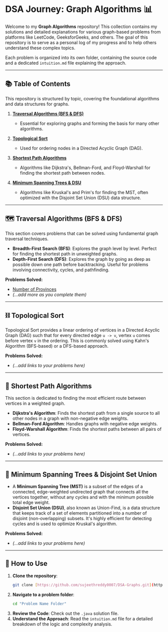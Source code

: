 # DSA Journey: Graph Algorithms 📊

Welcome to my **Graph Algorithms** repository! This collection contains my solutions and detailed explanations for various graph-based problems from platforms like LeetCode, GeeksforGeeks, and others. The goal of this repository is to serve as a personal log of my progress and to help others understand these complex topics.

Each problem is organized into its own folder, containing the source code and a dedicated `intuition.md` file explaining the approach.

---

## 📚 Table of Contents

This repository is structured by topic, covering the foundational algorithms and data structures for graphs.

1.  [**Traversal Algorithms (BFS & DFS)**](#--traversal-algorithms-bfs--dfs)
    * Essential for exploring graphs and forming the basis for many other algorithms.

2.  [**Topological Sort**](#--topological-sort)
    * Used for ordering nodes in a Directed Acyclic Graph (DAG).

3.  [**Shortest Path Algorithms**](#--shortest-path-algorithms)
    * Algorithms like Dijkstra's, Bellman-Ford, and Floyd-Warshall for finding the shortest path between nodes.

4.  [**Minimum Spanning Trees & DSU**](#--minimum-spanning-trees--disjoint-set-union)
    * Algorithms like Kruskal's and Prim's for finding the MST, often optimized with the Disjoint Set Union (DSU) data structure.

---

## 🗺️ Traversal Algorithms (BFS & DFS)

This section covers problems that can be solved using fundamental graph traversal techniques.

* **Breadth-First Search (BFS)**: Explores the graph level by level. Perfect for finding the shortest path in unweighted graphs.
* **Depth-First Search (DFS)**: Explores the graph by going as deep as possible down one path before backtracking. Useful for problems involving connectivity, cycles, and pathfinding.

**Problems Solved:**
* [Number of Provinces](<link-to-your-folder>)
* *(...add more as you complete them)*

---

## ⛓️ Topological Sort

Topological Sort provides a linear ordering of vertices in a Directed Acyclic Graph (DAG) such that for every directed edge `u -> v`, vertex `u` comes before vertex `v` in the ordering. This is commonly solved using Kahn's Algorithm (BFS-based) or a DFS-based approach.

**Problems Solved:**
* *(...add links to your problems here)*

---

## 📍 Shortest Path Algorithms

This section is dedicated to finding the most efficient route between vertices in a weighted graph.

* **Dijkstra's Algorithm**: Finds the shortest path from a single source to all other nodes in a graph with non-negative edge weights.
* **Bellman-Ford Algorithm**: Handles graphs with negative edge weights.
* **Floyd-Warshall Algorithm**: Finds the shortest paths between all pairs of vertices.

**Problems Solved:**
* *(...add links to your problems here)*

---

## 🌳 Minimum Spanning Trees & Disjoint Set Union

* A **Minimum Spanning Tree (MST)** is a subset of the edges of a connected, edge-weighted undirected graph that connects all the vertices together, without any cycles and with the minimum possible total edge weight.
* **Disjoint Set Union (DSU)**, also known as Union-Find, is a data structure that keeps track of a set of elements partitioned into a number of disjoint (non-overlapping) subsets. It's highly efficient for detecting cycles and is used to optimize Kruskal's algorithm.

**Problems Solved:**
* *(...add links to your problems here)*

---

## 🚀 How to Use

1.  **Clone the repository**:
    ```bash
    git clone [https://github.com/sujeethreddy0007/DSA-Graphs.git](https://github.com/sujithreddy0007/DSA-Graphs)
    ```
2.  **Navigate to a problem folder**:
    ```bash
    cd "Problem Name Folder"
    ```
3.  **Review the Code**: Check out the `.java` solution file.
4.  **Understand the Approach**: Read the `intuition.md` file for a detailed breakdown of the logic and complexity analysis.